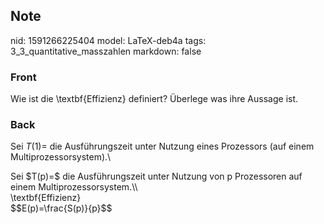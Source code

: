 ## Note
nid: 1591266225404
model: LaTeX-deb4a
tags: 3_3_quantitative_masszahlen
markdown: false

### Front
Wie ist die \textbf{Effizienz} definiert? Überlege was ihre Aussage ist.

### Back
Sei $T(1)=$ die Ausführungszeit unter Nutzung eines Prozessors (auf
einem Multiprozessorsystem).\\
<div>
  Sei $T(p)=$ die Ausführungszeit unter Nutzung von p Prozessoren
  auf einem Multiprozessorsystem.\\
</div>
<div>
  \textbf{Effizienz}
</div>
<div>
  $$E(p)=\frac{S(p)}{p}$$
</div>
